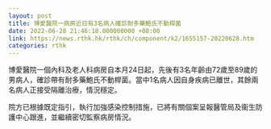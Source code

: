 ```yaml
---
layout: post
title: 博愛醫院一病房近日有3名病人確診耐多藥鮑氏不動桿菌
date: 2022-06-28 21:46:18.000000000 +08:00
link: https://news.rthk.hk/rthk/ch/component/k2/1655157-20220628.htm
categories: rthk
---
```


博愛醫院一個內科及老人科病房自本月24日起，先後有3名年齡由72歲至89歲的男病人，確診帶有耐多藥鮑氏不動桿菌。當中1名病人因自身疾病已離世，其餘兩名病人正接受隔離治療，情況穩定。

院方已根據既定指引，執行加強感染控制措施，已將有關個案呈報醫管局及衞生防護中心跟進，並繼續密切監察病房情況。
